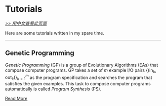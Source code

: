 # Tutorials

[*>> 用中文查看此页面*](/cn/tutorials/)

Here are some tutorials written in my spare time.

---

## Genetic Programming

*Genetic Programming* (GP) is a group of Evolutionary Algorithms (EAs) that compose computer programs. GP takes a set of $m$ example I/O pairs $\{(\text{in}_k,\text{out}_k)\}_{k=1}^m$ as the program specification and searches the program that satisfies the given examples. This task to compose computer programs automatically is called *Program Synthesis* (PS).

[Read More](/tutorials/gp/)
